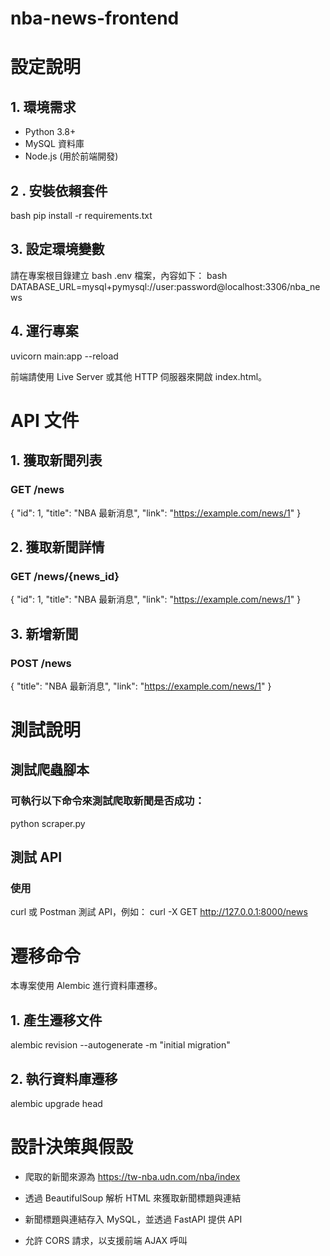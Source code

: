 # nba-news-frontend

# 設定說明

## 1. 環境需求

-	Python 3.8+
-	MySQL 資料庫
-	Node.js (用於前端開發)
## 2 . 安裝依賴套件
bash
pip install -r requirements.txt

## 3. 設定環境變數
請在專案根目錄建立 
bash .env
 檔案，內容如下：
bash
DATABASE_URL=mysql+pymysql://user:password@localhost:3306/nba_news

## 4. 運行專案

uvicorn main:app --reload


前端請使用 Live Server 或其他 HTTP 伺服器來開啟 index.html。
# API 文件
## 1. 獲取新聞列表
### GET /news
{
    "id": 1,
    "title": "NBA 最新消息",
    "link": "https://example.com/news/1"
}

## 2. 獲取新聞詳情
### GET /news/{news_id}
{
  "id": 1,
  "title": "NBA 最新消息",
  "link": "https://example.com/news/1"
}

## 3. 新增新聞
### POST /news
{
  "title": "NBA 最新消息",
  "link": "https://example.com/news/1"
}

# 測試說明
## 測試爬蟲腳本
### 可執行以下命令來測試爬取新聞是否成功：
python scraper.py


## 測試 API
### 使用 
curl
 或 Postman 測試 API，例如：
curl -X GET http://127.0.0.1:8000/news


# 遷移命令
本專案使用 Alembic 進行資料庫遷移。
## 1. 產生遷移文件
alembic revision --autogenerate -m "initial migration"


## 2. 執行資料庫遷移
alembic upgrade head


# 設計決策與假設
-	爬取的新聞來源為
https://tw-nba.udn.com/nba/index

-	透過 
BeautifulSoup
 解析 HTML 來獲取新聞標題與連結
-	新聞標題與連結存入 MySQL，並透過 FastAPI 提供 API
-	允許 CORS 請求，以支援前端 AJAX 呼叫
